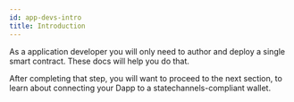 ```yaml
---
id: app-devs-intro
title: Introduction
---
```


As a application developer you will only need to author and deploy a single smart contract. These docs will help you do that.

After completing that step, you will want to proceed to the next section, to learn about connecting your Dapp to a statechannels-compliant wallet.

